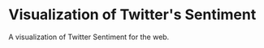Visualization of Twitter's Sentiment
==================================

A visualization of Twitter Sentiment for the web.